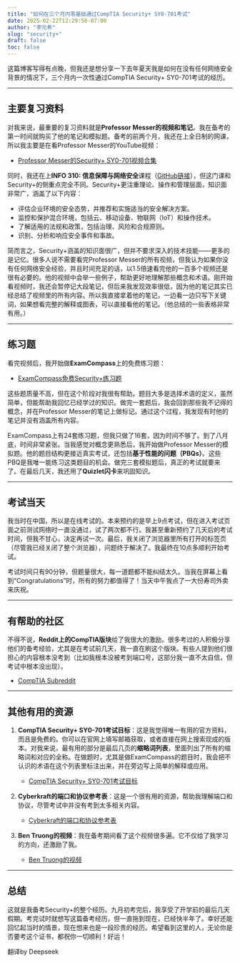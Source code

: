 ```yaml
---
title: "如何在三个月内零基础通过CompTIA Security+ SY0-701考试"
date: 2025-02-22T12:29:58-07:00
author: "李元希"
slug: "security+"
draft: false
toc: false
---
```


这篇博客写得有点晚，但我还是想分享一下去年夏天我是如何在没有任何网络安全背景的情况下，三个月内一次性通过CompTIA Security+ SY0-701考试的经历。

---

## 主要复习资料

对我来说，最重要的复习资料就是**Professor Messer的视频和笔记**。我在备考的第一时间就购买了他的笔记和模拟题。备考的前两个月，我还在上全日制的网课，所以我主要是在看Professor Messer的YouTube视频：

- [Professor Messer的Security+ SY0-701视频合集](https://youtu.be/STM3EUvL7wg?feature=shared)

同时，我还在上**INFO 310: 信息保障与网络安全**课程（[GitHub链接](https://github.com/uw-areifers/sum-24-uw-cybersec-huskey-manager)），但这门课和Security+的侧重点完全不同。Security+更注重理论、操作和管理层面，知识面非常广，涵盖了以下内容：
- 评估企业环境的安全态势，并推荐和实施适当的安全解决方案。
- 监控和保护混合环境，包括云、移动设备、物联网（IoT）和操作技术。
- 了解适用的法规和政策，包括治理、风险和合规原则。
- 识别、分析和响应安全事件和事故。

简而言之，Security+涵盖的知识面很广，但并不要求深入的技术技能——更多的是记忆。很多人说不需要看完Professor Messer的所有视频，但我认为如果你没有任何网络安全经验，并且时间充足的话，以1.5倍速看完他的一百多个视频还是很有必要的。他的视频中会举一些例子，帮助更好地理解那些概念和术语。刚开始看视频时，我还会暂停记大段笔记，但后来我发现效率很低，因为他的笔记其实已经总结了视频里的所有内容。所以我直接拿着他的笔记，一边看一边只写下关键词，如果想看完整的解释或图表，可以直接看他的笔记。（他总结的一些表格非常有用。）

---

## 练习题

看完视频后，我开始做**ExamCompass**上的免费练习题：
- [ExamCompass免费Security+练习题](https://www.examcompass.com/comptia/security-plus-certification/free-security-plus-practice-tests)

这些题质量不高，但在这个阶段对我很有帮助。题目大多是选择术语的定义，虽然简单，但能帮助我回忆已经学过的知识。做完一套题后，我会回到那些我不记得的概念，并在Professor Messer的笔记上做标记。通过这个过程，我发现有时他的笔记并没有涵盖所有内容。

ExamCompass上有24套练习题，但我只做了16套，因为时间不够了。到了八月底，时间非常紧张。当我感觉对概念更熟悉后，我开始做Professor Messer的模拟题。他的题目结构更接近真实考试，还包括**基于性能的问题（PBQs）**。这些PBQ是我唯一能练习这类题目的机会。做完三套模拟题后，真正的考试就要来了。在最后几天，我还用了**Quizlet闪卡**来巩固知识。

---

## 考试当天

我当时在中国，所以是在线考试的。本来预约的是早上9点考试，但在进入考试页面之前测试网络时一直没通过，试了两次都不行。我甚至重新预约了几天后的考试时间，但我不甘心，决定再试一次。最后，我关闭了浏览器里所有打开的标签页（尽管我已经关闭了整个浏览器），问题终于解决了。我最终在10点多顺利开始考试。

考试时间只有90分钟，但题量很大，每一道题都不能纠结太久。当我在屏幕上看到“Congratulations”时，所有的努力都值得了！当天中午我点了一大份寿司外卖来庆祝。

---

## 有帮助的社区

不得不说，**Reddit上的CompTIA版块**给了我很大的激励。很多考过的人积极分享他们的备考经验，尤其是在考试前几天，我一直在刷这个版块。有些人提到他们很担心的内容根本没考到（比如我根本没被考到端口号，这部分我一直不太自信，但考试中根本没出现）。

- [CompTIA Subreddit](https://www.reddit.com/r/CompTIA/)

---

## 其他有用的资源

1. **CompTIA Security+ SY0-701考试目标**：这是我觉得唯一有用的官方资料，而且是免费的。你可以在官网上填写邮箱获取，或者直接在网上搜索现成的版本。对我来说，最有用的部分是最后几页的**缩略词列表**，里面列出了所有的缩略词和对应的全称。在做题时，尤其是做ExamCompass的题目时，我会把不认识的术语在这个列表里标注出来，并在旁边写上简单的解释或应用。

   - [CompTIA Security+ SY0-701考试目标](https://www.comptia.org/training/resources/exam-objectives)

2. **Cyberkraft的端口和协议参考表**：这是一个很有用的资源，帮助我理解端口和协议，尽管考试中并没有考到太多相关内容。

   - [Cyberkraft的端口和协议参考表](https://cyberkrafttraining.com/blog/ports-and-protocols-security/?srsltid=AfmBOorEWizLf-6Tn30kvt092DHUY3Ksk0N0e5UPiik-SZ16FcoqUum4)

3. **Ben Truong的视频**：我在备考期间看了这个视频很多遍。它不仅给了我学习的方向，还激励了我。

   - [Ben Truong的视频](https://www.youtube.com/watch?v=dHxEd5o_22I)

---

## 总结

这就是我备考Security+的整个经历。九月初考完后，我享受了开学前的最后几天假期。考完试时就想写这篇备考经历，但一直拖到现在，已经快半年了。幸好还能回忆起当时的情景，现在想来也是一段珍贵的经历。希望看到这里的人，无论你是否要考这个证书，都祝你一切顺利！好运！

翻译by Deepseek